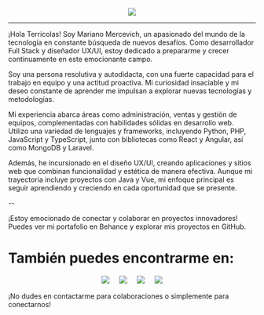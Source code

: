 
<p align="center"> <img src="https://repository-images.githubusercontent.com/462900780/0a10af70-6cbf-46df-9071-0ff586a3b1d6"><img/> </p>

 --- 

¡Hola Terricolas! Soy Mariano Mercevich, un apasionado del mundo de la tecnología en constante búsqueda de nuevos desafíos. Como desarrollador Full Stack y diseñador UX/UI, estoy dedicado a prepararme y crecer continuamente en este emocionante campo.

Soy una persona resolutiva y autodidacta, con una fuerte capacidad para el trabajo en equipo y una actitud proactiva. Mi curiosidad insaciable y mi deseo constante de aprender me impulsan a explorar nuevas tecnologías y metodologías.

Mi experiencia abarca áreas como administración, ventas y gestión de equipos, complementadas con habilidades sólidas en desarrollo web. Utilizo una variedad de lenguajes y frameworks, incluyendo Python, PHP, JavaScript y TypeScript, junto con bibliotecas como React y Angular, así como MongoDB y Laravel.

Además, he incursionado en el diseño UX/UI, creando aplicaciones y sitios web que combinan funcionalidad y estética de manera efectiva. Aunque mi trayectoria incluye proyectos con Java y Vue, mi enfoque principal es seguir aprendiendo y creciendo en cada oportunidad que se presente.

--

¡Estoy emocionado de conectar y colaborar en proyectos innovadores! Puedes ver mi portafolio en Behance y explorar mis proyectos en GitHub.

# También puedes encontrarme en:


<p align="center">
<a href="https://www.linkedin.com/in/mariano-mercevich-41b62624/ " ><img src="https://skillicons.dev/icons?i=linkedin" /></a> &nbsp; &nbsp;
<a href="https://www.instagram.com/marito_live/" ><img src="https://skillicons.dev/icons?i=instagram" /></a>   &nbsp; &nbsp;
<a href="https://www.behance.net/marianomarcevi" ><img src="https://skillicons.dev/icons?i=xd"  /></a>   &nbsp; &nbsp;
<a href="https://marianomercevich.github.io/profolio_personal/"><img src="https://skillicons.dev/icons?i=github"/></a>  
<br>
</p>
¡No dudes en contactarme para colaboraciones o simplemente para conectarnos!





